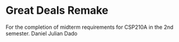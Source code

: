# Great Deals Remake
For the completion of midterm requirements for CSP210A in the 2nd semester.
Daniel Julian Dado
